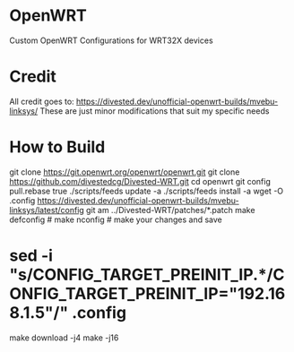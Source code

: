 # OpenWRT
Custom OpenWRT Configurations  for WRT32X devices


# Credit
All credit goes to:  https://divested.dev/unofficial-openwrt-builds/mvebu-linksys/
These are just minor modifications that suit my specific needs

# How to Build
git clone https://git.openwrt.org/openwrt/openwrt.git
git clone https://github.com/divestedcg/Divested-WRT.git
cd openwrt
git config pull.rebase true
./scripts/feeds update -a
./scripts/feeds install -a
wget -O .config https://divested.dev/unofficial-openwrt-builds/mvebu-linksys/latest/config
git am ../Divested-WRT/patches/*.patch
make defconfig  # make nconfig # make your changes and save
# sed -i "s/CONFIG_TARGET_PREINIT_IP.*/CONFIG_TARGET_PREINIT_IP=\"192.168.1.5\"/" .config
make download -j4
make -j16

